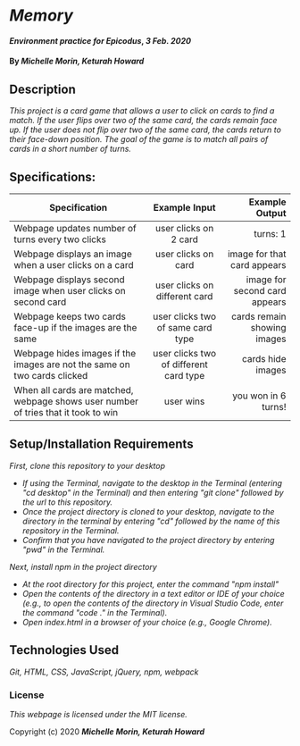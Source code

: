 # _Memory_

#### _Environment practice for Epicodus_, _3 Feb. 2020_

#### By _**Michelle Morin, Keturah Howard**_

## Description

_This project is a card game that allows a user to click on cards to find a match. If the user flips over two of the same card, the cards remain face up. If the user does not flip over two of the same card, the cards return to their face-down position. The goal of the game is to match all pairs of cards in a short number of turns._

## Specifications:


| Specification | Example Input | Example Output |
| ------------- |:-------------:| -------------------:|
| Webpage updates number of turns every two clicks | user clicks on 2 card | turns: 1 |
| Webpage displays an image when a user clicks on a card | user clicks on card | image for that card appears |
| Webpage displays second image when user clicks on second card | user clicks on different card | image for second card appears |
| Webpage keeps two cards face-up if the images are the same | user clicks two of same card type | cards remain showing images |
| Webpage hides images if the images are not the same on two cards clicked | user clicks two of different card type | cards hide images |
| When all cards are matched, webpage shows user number of tries that it took to win | user wins |  you won in 6 turns! |

## Setup/Installation Requirements

_First, clone this repository to your desktop_
* _If using the Terminal, navigate to the desktop in the Terminal (entering "cd desktop" in the Terminal) and then entering "git clone" followed by the url to this repository._
* _Once the project directory is cloned to your desktop, navigate to the directory in the terminal by entering "cd" followed by the name of this repository in the Terminal._
* _Confirm that you have navigated to the project directory by entering "pwd" in the Terminal._

_Next, install npm in the project directory_
* _At the root directory for this project, enter the command "npm install"_
* _Open the contents of the directory in a text editor or IDE of your choice (e.g., to open the contents of the directory in Visual Studio Code, enter the command "code ." in the Terminal)._
* _Open index.html in a browser of your choice (e.g., Google Chrome)._

## Technologies Used

_Git, HTML, CSS, JavaScript, jQuery, npm, webpack_

### License

*This webpage is licensed under the MIT license.*

Copyright (c) 2020 **_Michelle Morin, Keturah Howard_**